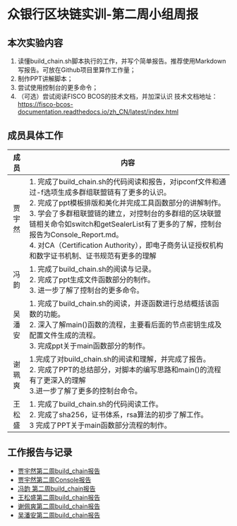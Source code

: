 # 众银行区块链实训-第二周小组周报

 ## 本次实验内容
 1. 读懂build_chain.sh脚本执行的工作，并写个简单报告。推荐使用Markdown写报告。可放在Github项目里算作工作量；
 2. 制作PPT讲解脚本；
 3. 尝试使用控制台的更多命令；
 4. （可选）尝试阅读FISCO BCOS的技术文档，并加深认识
 技术文档地址： https://fisco-bcos-documentation.readthedocs.io/zh_CN/latest/index.html
 
## 成员具体工作
成员|内容
:----:|---
贾宇然|1. 完成了build_chain.sh的代码阅读和报告，对ipconf文件和通过-f选项生成多群组联盟链有了更多的认识。<br />2. 完成了ppt模板排版和美化并完成工具函数部分的讲解制作。<br />3. 学会了多群租联盟链的建立，对控制台的多群组的区块联盟链相关命令如switch和getSealerList有了更多的了解，控制台报告为Console_Report.md。<br />4. 对CA（Certification Authority），即电子商务认证授权机构和数字证书机制、证书规范有更多的理解
冯韵|1. 完成了build_chain.sh的阅读与记录。<br />2. 完成了ppt生成文件函数部分的制作。<br />3. 进一步了解了控制台的更多命令。
吴潘安|1. 完成了build_chain.sh的阅读，并逐函数进行总结概括该函数的功能。<br />2. 深入了解main()函数的流程，主要看后面的节点密钥生成及配置文件生成的流程。<br />3. 完成ppt关于main函数部分的制作。
谢珮爽|1.完成了对build_chain.sh的阅读和理解，并完成了报告。<br />2. 完成了PPT的总结部分，对脚本的编写思路和main()的流程有了更深入的理解<br />3.进一步了解了更多的控制台命令。                                                             
王松盛|1. 完成了build_chain.sh的代码阅读工作。<br />2. 完成了sha256，证书体系，rsa算法的初步了解工作。<br />3 完成了PPT关于main函数部分流程的制作。

## 工作报告与记录
- [贾宇然第二周build_chain报告](https://github.com/bisco-fcos/webank/blob/master/day2/%E8%B4%BE%E5%AE%87%E7%84%B6/Build_ChainReport-JiaYuRan.md)
- [贾宇然第二周Console报告](https://github.com/bisco-fcos/webank/blob/master/day2/%E8%B4%BE%E5%AE%87%E7%84%B6/Console_Report.md)
- [冯韵  第二周build_chain报告](https://github.com/bisco-fcos/webank/blob/master/day2/%E5%86%AF%E9%9F%B5/BuildChainReport-FengYun.md)
- [王松盛第二周build_chain报告](https://github.com/bisco-fcos/webank/blob/master/day2/%E7%8E%8B%E6%9D%BE%E7%9B%9B/BuildChainReport-WangSongSheng.md)
- [谢佩爽第二周build_chain报告](https://github.com/bisco-fcos/webank/blob/master/day2/%E8%B0%A2%E7%8F%AE%E7%88%BD/BuildChainReport-XiePeiShuang.md)
- [吴潘安第二周build_chain报告](https://github.com/bisco-fcos/webank/blob/master/day2/%E5%90%B4%E6%BD%98%E5%AE%89/BuildChainReport-WuPanAn.md)
